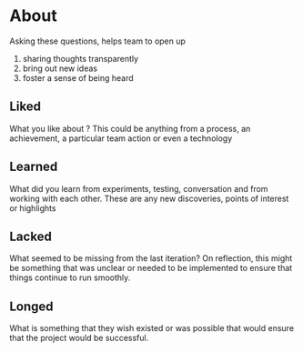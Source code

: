 # About

Asking these questions, helps team to open up 

1. sharing thoughts transparently 
1. bring out new ideas 
1. foster a sense of being heard

## Liked

What you like about ? 
This could be anything from a process, an achievement, a particular team action or even a technology

## Learned

What did you learn from experiments, testing, conversation and from working with each other. These are any new discoveries, points of interest or highlights

## Lacked

What seemed to be missing from the last iteration? On reflection, this might be something that was unclear or needed to be implemented to ensure that things continue to run smoothly.


## Longed

What is something that they wish existed or was possible that would ensure that the project would be successful.


